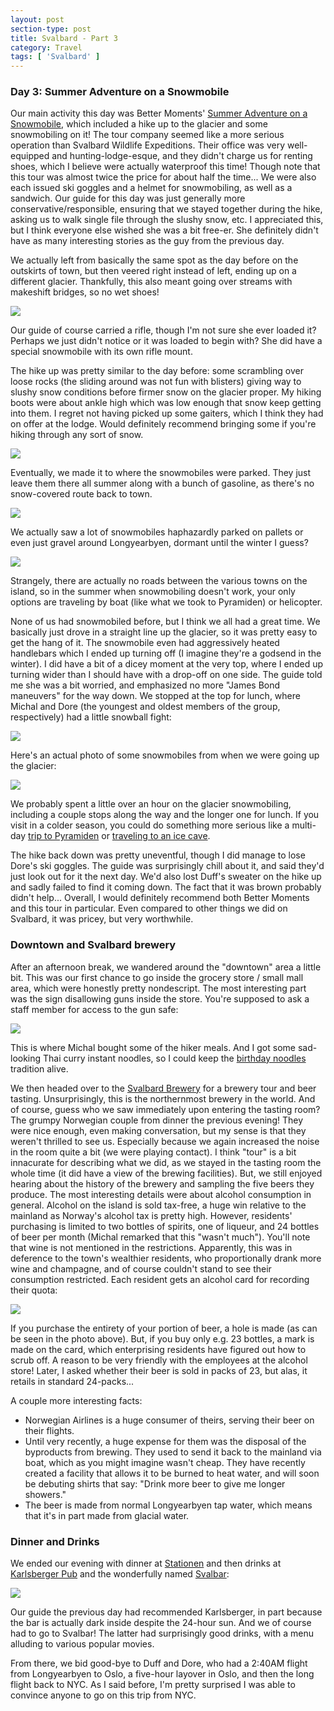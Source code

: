 ```yaml
---
layout: post
section-type: post
title: Svalbard - Part 3
category: Travel
tags: [ 'Svalbard' ]
---
```


### Day 3: Summer Adventure on a Snowmobile

Our main activity this day was Better Moments' 
[Summer Adventure on a Snowmobile](https://www.bettermoments.no/portfolio/summer-adventure-on-a-snowmobile/),
which included a hike up to the glacier and some snowmobiling on it! The tour company seemed like a 
more serious operation than Svalbard Wildlife Expeditions. Their office was very well-equipped and hunting-lodge-esque, and
they didn't charge us for renting shoes, which I believe were actually waterproof this time! 
Though note that this tour was almost twice the price for about half the time... We were also each 
issued ski goggles and a helmet for snowmobiling, as well as a sandwich. 
Our guide for this day was just generally more conservative/responsible, ensuring that
we stayed together during the hike, asking us to walk single file through the slushy snow, etc. 
I appreciated this, but I think everyone else wished she was a bit free-er. She definitely didn't have
as many interesting stories as the guy from the previous day.

We actually left from basically the same spot as the day before on the outskirts of town, but then veered right instead of
left, ending up on a different glacier. Thankfully, this also meant going over streams with makeshift
bridges, so no wet shoes!

![](https://lh3.googleusercontent.com/i-2jJjTIPYZMtV9vNURYGRd9UGT_Uc8Qk0yDboRGA0uCZCJzZmF-Q8U7_MPm3K844mDIP3YX3ztxW97yb3wi2ycsiAI2kOebl5qoKfAdGwxf-XYWQnEDKDaYl8t80lz0M28y0nHYhA=w2400)

Our guide of course carried a rifle, though I'm not sure she ever loaded it? Perhaps we just 
didn't notice or it was loaded to begin with? She did have a special snowmobile with its own rifle mount. 

The hike up was pretty similar to the day before: some scrambling over loose 
rocks (the sliding around was not fun with blisters) giving way to slushy snow conditions
before firmer snow on the glacier proper. 
My hiking boots were about ankle high which was low enough that snow keep getting into them.
I regret not having picked up some gaiters, which I think they had on offer at the lodge.
Would definitely recommend bringing some if you're hiking through any sort of snow.

![](https://lh3.googleusercontent.com/tBfvPeCnOyB3T-eclftL5gYxI506K-FzmfY7K9izlHjuCw-dLu65xb-YIeWX62TOxLXt8TTllmEyi4P7_6NTj28e6n9kKPtjDiyJa84YjO-Ehs5Cee1shT4qYfE3L7nVfZAsbfq8mw=w2400)

Eventually, we made it to where the snowmobiles were parked. They just leave them there all summer along
with a bunch of gasoline, as there's no snow-covered route back to town.

![](https://lh3.googleusercontent.com/QOpIOxnCi0_cVhwuPgzESmi_MBNwUn-fvDqpKezC6C-3T87uhGROhmycBTZ3KxouwZ5kuf11WCuJw_g3dHu7kNSEflzDh8LCJBJdzbB2-Jz0hWWUQQgeF1LGUQRvWI3BTAMd6tItWw=w2400)

We actually saw a lot of snowmobiles
haphazardly parked on pallets or even just gravel around Longyearbyen, dormant until the winter I guess?

![](https://lh3.googleusercontent.com/odMMBsVac7lHUOucqddwlPlYApy2vrZglCGmOZGJ0KzpZ745anWzBrmV30EgskecuITDpEIMYnyYrriyGJE8KcPpn9XaSuXX92fRnswXF5HKm1WdlYjOblFm97ZZZFFlu8qz7jfkXA=w2400)
	
Strangely, there are actually no roads between
the various towns on the island, so in the summer when snowmobiling doesn't work, your only options are 
traveling by boat (like what we took to Pyramiden) or helicopter. 

None of us had snowmobiled before, but I think we all had a great time. 
We basically just drove in a straight line up the glacier, so
it was pretty easy to get the hang of it. The snowmobile even had aggressively heated handlebars which 
I ended up turning off (I imagine they're a godsend in the winter). I did have a bit of a dicey
moment at the very top, where I ended up turning wider than I should have with a drop-off on 
one side. The guide told me she was a bit worried, and emphasized no more "James Bond maneuvers" for the 
way down. We stopped at the top for lunch, where Michal and Dore (the youngest and oldest members of the 
group, respectively) had a little snowball fight:

![](https://lh3.googleusercontent.com/Y584296vSMYPIMB4pQDAZhO-hI_N1eE5t6cuoGASFJiLregGbAbG2uBk3XwAJPGfjIYTJX43I_4wy15MQkBDzySxcWyg10noPY3jyqh-5-cN31G3plcnKuu6UTBrFfbreDQ_uVd2vg=w2400)

Here's an actual photo of some snowmobiles from when we were going up the glacier:

![](https://lh3.googleusercontent.com/xaD_mA6CcwxrzGQkWMx9WYmYlciZxvtxz44MWZ6ErsD9fEtvH0s_3ze3OzUYNKbnITG_XfMGkTbGhtEBuNpty7Gno-9efEa5fZMNh_HLvPwEjVd0jl-ayVVdAPAkKUgQw6ZGTgTlIQ=w2400)

We probably spent a little over an hour on the glacier snowmobiling, including a couple stops along the way and 
the longer one for lunch. If you visit in a colder season, you could do something more serious like
a multi-day [trip to Pyramiden](https://en.visitsvalbard.com/things-to-do/snowscootersafari-to-pyramiden-back-to-ussr-2-days-grumant-arctic-travel-co-p2523103)
or [traveling to an ice cave](https://en.visitsvalbard.com/things-to-do/snowmobile-trip-to-ice-cave-poli-arctici-p4771723).

The hike back down was pretty uneventful, though I did manage to lose Dore's ski goggles. The guide was surprisingly 
chill about it, and said they'd just look out for it the next day. We'd also lost Duff's sweater on the hike up
and sadly failed to find it coming down. The fact that it was brown probably didn't help... 
Overall, I would definitely recommend both Better Moments and this tour in particular. Even compared to other things we
did on Svalbard, it was pricey, but very worthwhile.

### Downtown and Svalbard brewery

After an afternoon break, we wandered around the "downtown" area a little bit. This was our first chance
to go inside the grocery store / small mall area, which were honestly pretty nondescript. The most 
interesting part was the sign disallowing guns inside the store. You're supposed to ask a staff
member for access to the gun safe:

![](https://lh3.googleusercontent.com/TD27F0F0H2GHZtylbCuKTt-kLgs_XAuQqh7mDpV4jvnZjPKorEMONwdNQcRe5Htrib0_E2iGGOY_97O26d0sVxqsW7MjH0JMUSTjJL5oRQ9BVMt0xnU3Qr6tNaXy7GCDFOJe-juldQ=w2400)

This is where Michal bought some of the hiker meals. And I got some sad-looking Thai curry instant noodles, so I could
keep the [birthday noodles](https://www.echineselearning.com/blog/what-chinese-eat-on-their-birthday-longevity-noodles)
tradition alive. 

We then headed over to the 
[Svalbard Brewery](http://www.svalbardbryggeri.no/en/) for a brewery tour and beer tasting. Unsurprisingly, this is the northernmost
brewery in the world. And of course, guess who we saw immediately upon entering the tasting room?
The grumpy Norwegian couple from dinner the previous evening! 
They were nice enough, even making conversation, but my sense is
that they weren't thrilled to see us. Especially because we again increased the noise in the room quite a bit
(we were playing contact).
I think "tour" is a bit innacurate for describing what we did, as we stayed in the tasting room the whole time
(it did have a view of the brewing facilities). But, we still enjoyed hearing about the 
history of the brewery and sampling the five beers they produce. The most interesting details were about alcohol
consumption in general.
Alcohol on the island is sold tax-free, a huge win relative to the mainland as Norway's alcohol tax 
is pretty high. However, residents' purchasing is limited to two bottles of spirits, one of liqueur, and 
24 bottles of beer per month (Michal remarked that this "wasn't much"). You'll note that wine is not mentioned in the 
restrictions. Apparently, this was in deference to the town's wealthier residents, who proportionally drank 
more wine and champagne, and of course couldn't stand to see their consumption restricted. 
Each resident gets an alcohol card for recording their quota:

![](https://lh3.googleusercontent.com/qxrDoVADraRAuu7Xg5e9zMdOSq7qGpj9sG3yRZwG21bo9OGmX-gmcee361OYgIglqmg33tXWg8rYvhWyRRqv7PojWJwXexHTKBdw7D9wVC6iPnC_UivakGgDYQkFkf9xFGG0z_R8fg=w2400)

If you purchase the entirety of your portion of beer, a hole is made (as can be seen in the photo above).
But, if you buy only e.g. 23 bottles, a mark is made on the card, which enterprising residents have figured 
out how to scrub off. A reason to be very friendly with the employees at the alcohol store! Later, I asked whether
their beer is sold in packs of 23, but alas, it retails in standard 24-packs...

A couple more interesting facts:
+ Norwegian Airlines is a huge consumer of theirs, serving their beer on their flights.
+ Until very recently, a huge expense for them was the disposal of the byproducts from brewing. They used to send it back to the 
mainland via boat, which as you might imagine wasn't cheap. They have recently created a facility that allows it to be
burned to heat water, and will soon be debuting shirts that say: "Drink more beer to give me longer showers."
+ The beer is made from normal Longyearbyen tap water, which means that it's in part made from glacial water.

### Dinner and Drinks

We ended our evening with dinner at [Stationen](https://www.stationen.no/) and then drinks at 
[Karlsberger Pub](https://www.tripadvisor.com/Attraction_Review-g503715-d11829816-Reviews-Karlsberger_Pub-Longyearbyen_Spitsbergen_Svalbard.html) 
and the wonderfully named [Svalbar](http://svalbar.no/):

![](https://lh3.googleusercontent.com/eRWvi5nofm1kWPn3qf3Bkdmd3WwMnSsCBD4N8MocI7vusC3mT4N3UW6Pu_rflBKKtF9cKFNfN_m8OSYicMwo0js0bYS4PGfW1kKCRghIeiZ1OLlbMmzXpE0TUkWXyH5gty1MD3jY2Q=w2400)

Our guide the previous day had recommended Karlsberger, in part because the bar is actually dark inside despite
the 24-hour sun. And we of course had to go to Svalbar! The latter had surprisingly good drinks, with a 
menu alluding to various popular movies.

From there, we bid good-bye to Duff and Dore, who had a 2:40AM flight from Longyearbyen to Oslo, a five-hour layover in Oslo, and then 
the long flight back to NYC. As I said before, I'm pretty surprised I was able to convince anyone to go on this
trip from NYC. 